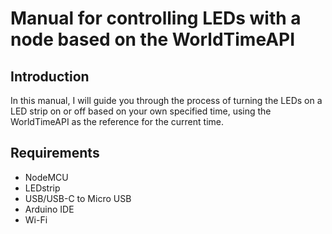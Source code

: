 # Manual for controlling LEDs with a node based on the WorldTimeAPI

## Introduction
In this manual, I will guide you through the process of turning the LEDs on a LED strip on or off based on your own specified time, using the WorldTimeAPI as the reference for the current time.

## Requirements
- NodeMCU
- LEDstrip
- USB/USB-C to Micro USB
- Arduino IDE
- Wi-Fi


